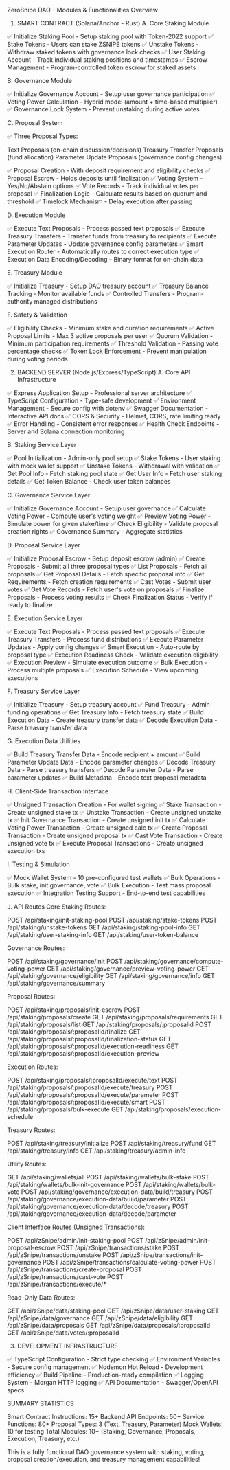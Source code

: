 ZeroSnipe DAO - Modules & Functionalities Overview
1. SMART CONTRACT (Solana/Anchor - Rust)
A. Core Staking Module

✅ Initialize Staking Pool - Setup staking pool with Token-2022 support
✅ Stake Tokens - Users can stake ZSNIPE tokens
✅ Unstake Tokens - Withdraw staked tokens with governance lock checks
✅ User Staking Account - Track individual staking positions and timestamps
✅ Escrow Management - Program-controlled token escrow for staked assets

B. Governance Module

✅ Initialize Governance Account - Setup user governance participation
✅ Voting Power Calculation - Hybrid model (amount + time-based multiplier)
✅ Governance Lock System - Prevent unstaking during active votes

C. Proposal System

✅ Three Proposal Types:

Text Proposals (on-chain discussion/decisions)
Treasury Transfer Proposals (fund allocation)
Parameter Update Proposals (governance config changes)


✅ Proposal Creation - With deposit requirement and eligibility checks
✅ Proposal Escrow - Holds deposits until finalization
✅ Voting System - Yes/No/Abstain options
✅ Vote Records - Track individual votes per proposal
✅ Finalization Logic - Calculate results based on quorum and threshold
✅ Timelock Mechanism - Delay execution after passing

D. Execution Module

✅ Execute Text Proposals - Process passed text proposals
✅ Execute Treasury Transfers - Transfer funds from treasury to recipients
✅ Execute Parameter Updates - Update governance config parameters
✅ Smart Execution Router - Automatically routes to correct execution type
✅ Execution Data Encoding/Decoding - Binary format for on-chain data

E. Treasury Module

✅ Initialize Treasury - Setup DAO treasury account
✅ Treasury Balance Tracking - Monitor available funds
✅ Controlled Transfers - Program-authority managed distributions

F. Safety & Validation

✅ Eligibility Checks - Minimum stake and duration requirements
✅ Active Proposal Limits - Max 3 active proposals per user
✅ Quorum Validation - Minimum participation requirements
✅ Threshold Validation - Passing vote percentage checks
✅ Token Lock Enforcement - Prevent manipulation during voting periods


2. BACKEND SERVER (Node.js/Express/TypeScript)
A. Core API Infrastructure

✅ Express Application Setup - Professional server architecture
✅ TypeScript Configuration - Type-safe development
✅ Environment Management - Secure config with dotenv
✅ Swagger Documentation - Interactive API docs
✅ CORS & Security - Helmet, CORS, rate limiting ready
✅ Error Handling - Consistent error responses
✅ Health Check Endpoints - Server and Solana connection monitoring

B. Staking Service Layer

✅ Pool Initialization - Admin-only pool setup
✅ Stake Tokens - User staking with mock wallet support
✅ Unstake Tokens - Withdrawal with validation
✅ Get Pool Info - Fetch staking pool state
✅ Get User Info - Fetch user staking details
✅ Get Token Balance - Check user token balances

C. Governance Service Layer

✅ Initialize Governance Account - Setup user governance
✅ Calculate Voting Power - Compute user's voting weight
✅ Preview Voting Power - Simulate power for given stake/time
✅ Check Eligibility - Validate proposal creation rights
✅ Governance Summary - Aggregate statistics

D. Proposal Service Layer

✅ Initialize Proposal Escrow - Setup deposit escrow (admin)
✅ Create Proposals - Submit all three proposal types
✅ List Proposals - Fetch all proposals
✅ Get Proposal Details - Fetch specific proposal info
✅ Get Requirements - Fetch creation requirements
✅ Cast Votes - Submit user votes
✅ Get Vote Records - Fetch user's vote on proposals
✅ Finalize Proposals - Process voting results
✅ Check Finalization Status - Verify if ready to finalize

E. Execution Service Layer

✅ Execute Text Proposals - Process passed text proposals
✅ Execute Treasury Transfers - Process fund distributions
✅ Execute Parameter Updates - Apply config changes
✅ Smart Execution - Auto-route by proposal type
✅ Execution Readiness Check - Validate execution eligibility
✅ Execution Preview - Simulate execution outcome
✅ Bulk Execution - Process multiple proposals
✅ Execution Schedule - View upcoming executions

F. Treasury Service Layer

✅ Initialize Treasury - Setup treasury account
✅ Fund Treasury - Admin funding operations
✅ Get Treasury Info - Fetch treasury state
✅ Build Execution Data - Create treasury transfer data
✅ Decode Execution Data - Parse treasury transfer data

G. Execution Data Utilities

✅ Build Treasury Transfer Data - Encode recipient + amount
✅ Build Parameter Update Data - Encode parameter changes
✅ Decode Treasury Data - Parse treasury transfers
✅ Decode Parameter Data - Parse parameter updates
✅ Build Metadata - Encode text proposal metadata

H. Client-Side Transaction Interface

✅ Unsigned Transaction Creation - For wallet signing
✅ Stake Transaction - Create unsigned stake tx
✅ Unstake Transaction - Create unsigned unstake tx
✅ Init Governance Transaction - Create unsigned init tx
✅ Calculate Voting Power Transaction - Create unsigned calc tx
✅ Create Proposal Transaction - Create unsigned proposal tx
✅ Cast Vote Transaction - Create unsigned vote tx
✅ Execute Proposal Transactions - Create unsigned execution txs

I. Testing & Simulation

✅ Mock Wallet System - 10 pre-configured test wallets
✅ Bulk Operations - Bulk stake, init governance, vote
✅ Bulk Execution - Test mass proposal execution
✅ Integration Testing Support - End-to-end test capabilities

J. API Routes
Core Staking Routes:

POST /api/staking/init-staking-pool
POST /api/staking/stake-tokens
POST /api/staking/unstake-tokens
GET /api/staking/staking-pool-info
GET /api/staking/user-staking-info
GET /api/staking/user-token-balance

Governance Routes:

POST /api/staking/governance/init
POST /api/staking/governance/compute-voting-power
GET /api/staking/governance/preview-voting-power
GET /api/staking/governance/eligibility
GET /api/staking/governance/info
GET /api/staking/governance/summary

Proposal Routes:

POST /api/staking/proposals/init-escrow
POST /api/staking/proposals/create
GET /api/staking/proposals/requirements
GET /api/staking/proposals/list
GET /api/staking/proposals/:proposalId
POST /api/staking/proposals/:proposalId/finalize
GET /api/staking/proposals/:proposalId/finalization-status
GET /api/staking/proposals/:proposalId/execution-readiness
GET /api/staking/proposals/:proposalId/execution-preview

Execution Routes:

POST /api/staking/proposals/:proposalId/execute/text
POST /api/staking/proposals/:proposalId/execute/treasury
POST /api/staking/proposals/:proposalId/execute/parameter
POST /api/staking/proposals/:proposalId/execute/smart
POST /api/staking/proposals/bulk-execute
GET /api/staking/proposals/execution-schedule

Treasury Routes:

POST /api/staking/treasury/initialize
POST /api/staking/treasury/fund
GET /api/staking/treasury/info
GET /api/staking/treasury/admin-info

Utility Routes:

GET /api/staking/wallets/all
POST /api/staking/wallets/bulk-stake
POST /api/staking/wallets/bulk-init-governance
POST /api/staking/wallets/bulk-vote
POST /api/staking/governance/execution-data/build/treasury
POST /api/staking/governance/execution-data/build/parameter
POST /api/staking/governance/execution-data/decode/treasury
POST /api/staking/governance/execution-data/decode/parameter

Client Interface Routes (Unsigned Transactions):

POST /api/zSnipe/admin/init-staking-pool
POST /api/zSnipe/admin/init-proposal-escrow
POST /api/zSnipe/transactions/stake
POST /api/zSnipe/transactions/unstake
POST /api/zSnipe/transactions/init-governance
POST /api/zSnipe/transactions/calculate-voting-power
POST /api/zSnipe/transactions/create-proposal
POST /api/zSnipe/transactions/cast-vote
POST /api/zSnipe/transactions/execute/*

Read-Only Data Routes:

GET /api/zSnipe/data/staking-pool
GET /api/zSnipe/data/user-staking
GET /api/zSnipe/data/governance
GET /api/zSnipe/data/eligibility
GET /api/zSnipe/data/proposals
GET /api/zSnipe/data/proposals/:proposalId
GET /api/zSnipe/data/votes/:proposalId


3. DEVELOPMENT INFRASTRUCTURE

✅ TypeScript Configuration - Strict type checking
✅ Environment Variables - Secure config management
✅ Nodemon Hot Reload - Development efficiency
✅ Build Pipeline - Production-ready compilation
✅ Logging System - Morgan HTTP logging
✅ API Documentation - Swagger/OpenAPI specs



SUMMARY STATISTICS

Smart Contract Instructions: 15+
Backend API Endpoints: 50+
Service Functions: 80+
Proposal Types: 3 (Text, Treasury, Parameter)
Mock Wallets: 10 for testing
Total Modules: 10+ (Staking, Governance, Proposals, Execution, Treasury, etc.)

This is a fully functional DAO governance system with staking, voting, proposal creation/execution, and treasury management capabilities!
